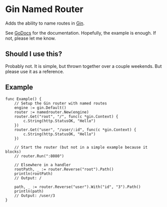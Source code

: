 # Gin Named Router

Adds the ability to name routes in [Gin](https://github.com/gin-gonic/).

See [GoDocs](https://pkg.go.dev/github.com/varikin/gin-named-router?tab=doc) for the documentation.
Hopefully, the example is enough.
If not, please let me know.

## Should I use this?

Probably not. It is simple, but thrown together over a couple weekends. But please use it as a reference.


## Example

```
func Example() {
	// Setup the Gin router with named routes
	engine := gin.Default()
	router := namedrouter.New(engine)
	router.Get("root", "/", func(c *gin.Context) {
		c.String(http.StatusOK, "Hello")
	})
	router.Get("user", "/user/:id", func(c *gin.Context) {
		c.String(http.StatusOK, "Hello")
	})

	// Start the router (but not in a simple example because it blocks)
	// router.Run(":8080")

	// Elsewhere in a handler
	rootPath, _ := router.Reverse("root").Path()
	println(rootPath)
	// Output: /

	path, _ := router.Reverse("user").With("id", "3").Path()
	println(path)
	// Output: /user/3
}
```
